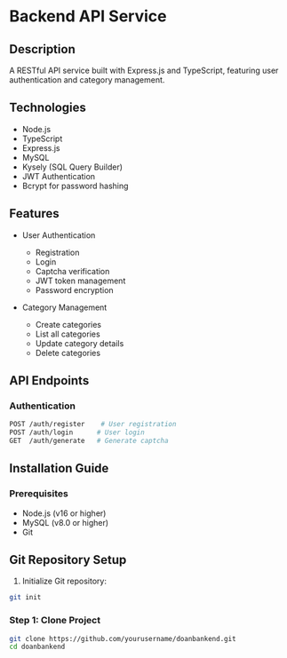 # Backend API Service

## Description
A RESTful API service built with Express.js and TypeScript, featuring user authentication and category management.

## Technologies
- Node.js
- TypeScript
- Express.js
- MySQL
- Kysely (SQL Query Builder)
- JWT Authentication
- Bcrypt for password hashing

## Features
- User Authentication
  - Registration
  - Login
  - Captcha verification
  - JWT token management
  - Password encryption

- Category Management
  - Create categories
  - List all categories
  - Update category details
  - Delete categories

## API Endpoints

### Authentication
```bash
POST /auth/register    # User registration
POST /auth/login      # User login
GET  /auth/generate   # Generate captcha
```

## Installation Guide

### Prerequisites
- Node.js (v16 or higher)
- MySQL (v8.0 or higher)
- Git

## Git Repository Setup

1. Initialize Git repository:
```bash
git init
```

### Step 1: Clone Project
```bash
git clone https://github.com/yourusername/doanbankend.git
cd doanbankend
```